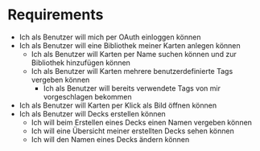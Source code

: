 # Requirements

- Ich als Benutzer will mich per OAuth einloggen können
- Ich als Benutzer will eine Bibliothek meiner Karten anlegen können
  - Ich als Benutzer will Karten per Name suchen können und zur Bibliothek hinzufügen können
  - Ich als Benutzer will Karten mehrere benutzerdefinierte Tags vergeben können
    - Ich als Benutzer will bereits verwendete Tags von mir vorgeschlagen bekommen
- Ich als Benutzer will Karten per Klick als Bild öffnen können
- Ich als Benutzer will Decks erstellen können
  - Ich will beim Erstellen eines Decks einen Namen vergeben können
  - Ich will eine Übersicht meiner erstellten Decks sehen können
  - Ich will den Namen eines Decks ändern können
